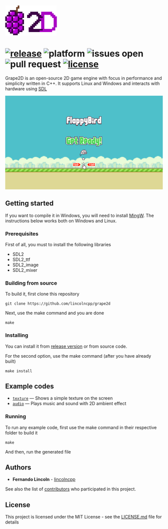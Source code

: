![Logo](images/logo.png)

[![release](https://img.shields.io/github/release-pre/lincolncpp/grape2d.svg)](https://github.com/lincolncpp/grape2d/releases)
![platform](https://img.shields.io/badge/platform-linux%20|%20windows-blue.svg?style=flat)
![issues open](https://img.shields.io/github/issues/lincolncpp/grape2d.svg)
![pull request](https://img.shields.io/github/issues-pr/lincolncpp/grape2d.svg)
[![license](https://img.shields.io/github/license/lincolncpp/grape2d.svg)](https://github.com/lincolncpp/grape2d/blob/master/LICENSE)
===

Grape2D is an open-source 2D game engine with focus in performance and simplicity written in C++. It supports Linux and Windows and interacts with hardware using [SDL](https://www.libsdl.org/)

![Logo](images/screenshot.png)

## Getting started
If you want to compile it in Windows, you will need to install [MingW](http://www.mingw.org/).
The instructions below works both on Windows and Linux.

### Prerequisites
First of all, you must to install the following libraries
- SDL2
- SDL2_ttf
- SDL2_image
- SDL2_mixer

### Building from source
To build it, first clone this repository
```
git clone https://github.com/lincolncpp/grape2d
```
Next, use the make command and you are done
```
make
```

### Installing
You can install it from [release version](https://github.com/lincolncpp/grape2d/releases) or from source code.

For the second option, use the make command (after you have already built)
```
make install
```

## Example codes
- [`texture`](https://github.com/lincolncpp/grape2d/tree/master/test/texture) — Shows a simple texture on the screen
- [`audio`](https://github.com/lincolncpp/grape2d/tree/master/test/audio) — Plays music and sound with 2D ambient effect

### Running

To run any example code, first use the make command in their respective folder to build it
```
make
```
And then, run the generated file

## Authors
- **Fernando Lincoln** - [lincolncpp](https://github.com/lincolncpp)

See also the list of [contributors](https://github.com/lincolncpp/grape2d/graphs/contributors) who participated in this project.

## License
This project is licensed under the MIT License - see the [LICENSE.md](https://github.com/lincolncpp/grape2d/blob/master/LICENSE) file for details
